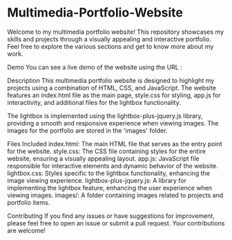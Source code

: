 # Multimedia-Portfolio-Website
Welcome to my multimedia portfolio website! This repository showcases my skills and projects through a visually appealing and interactive portfolio. Feel free to explore the various sections and get to know more about my work.

Demo
You can see a live demo of the website using the URL : 

Description
This multimedia portfolio website is designed to highlight my projects using a combination of HTML, CSS, and JavaScript. The website features an index.html file as the main page, style.css for styling, app.js for interactivity, and additional files for the lightbox functionality.

The lightbox is implemented using the lightbox-plus-jquery.js library, providing a smooth and responsive experience when viewing images. The images for the portfolio are stored in the 'images' folder.

Files Included
index.html: The main HTML file that serves as the entry point for the website.
style.css: The CSS file containing styles for the entire website, ensuring a visually appealing layout.
app.js: JavaScript file responsible for interactive elements and dynamic behavior of the website.
lightbox.css: Styles specific to the lightbox functionality, enhancing the image viewing experience.
lightbox-plus-jquery.js: A library for implementing the lightbox feature, enhancing the user experience when viewing images.
images/: A folder containing images related to projects and portfolio items.

Contributing
If you find any issues or have suggestions for improvement, please feel free to open an issue or submit a pull request. Your contributions are welcome!
